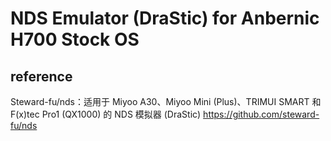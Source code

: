 # NDS Emulator (DraStic) for Anbernic H700 Stock OS

## reference
Steward-fu/nds：适用于 Miyoo A30、Miyoo Mini (Plus)、TRIMUI SMART 和 F(x)tec Pro1 (QX1000) 的 NDS 模拟器 (DraStic)
https://github.com/steward-fu/nds
